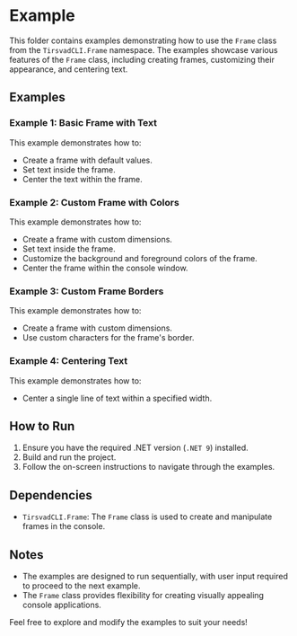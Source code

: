 ﻿# Example

This folder contains examples demonstrating how to use the `Frame` class from the `TirsvadCLI.Frame` namespace. The examples showcase various features of the `Frame` class, including creating frames, customizing their appearance, and centering text.

## Examples

### Example 1: Basic Frame with Text
This example demonstrates how to:
- Create a frame with default values.
- Set text inside the frame.
- Center the text within the frame.

### Example 2: Custom Frame with Colors
This example demonstrates how to:
- Create a frame with custom dimensions.
- Set text inside the frame.
- Customize the background and foreground colors of the frame.
- Center the frame within the console window.

### Example 3: Custom Frame Borders
This example demonstrates how to:
- Create a frame with custom dimensions.
- Use custom characters for the frame's border.

### Example 4: Centering Text
This example demonstrates how to:
- Center a single line of text within a specified width.

## How to Run
1. Ensure you have the required .NET version (`.NET 9`) installed.
2. Build and run the project.
3. Follow the on-screen instructions to navigate through the examples.

## Dependencies
- `TirsvadCLI.Frame`: The `Frame` class is used to create and manipulate frames in the console.

## Notes
- The examples are designed to run sequentially, with user input required to proceed to the next example.
- The `Frame` class provides flexibility for creating visually appealing console applications.

Feel free to explore and modify the examples to suit your needs!